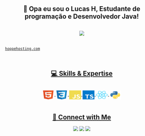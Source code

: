 <div align="center">
  <h2>🚀 Opa eu sou o Lucas H, Estudante de programação e Desenvolvedor Java!</h2>
</div>
<br>
<div align="center">
  <a href="https://github.com/lucasdevh">
  <img height="180em" src="https://github-readme-stats.vercel.app/api?username=lucasdevh&show_icons=true&theme=gotham&include_all_commits=true&count_private=true"/>
</div>
<br>
    
    hoppehosting.com

    
<div style="display: inline_block" align="center"><br>
  <h2>💻 Skills & Expertise</h2>
  <br>
  <img align="center" alt="Rafa-HTML" height="30" width="40" src="https://raw.githubusercontent.com/devicons/devicon/master/icons/html5/html5-original.svg">
  <img align="center" alt="Rafa-CSS" height="30" width="40" src="https://raw.githubusercontent.com/devicons/devicon/master/icons/css3/css3-original.svg">
  <img align="center" alt="Rafa-Js" height="30" width="40" src="https://raw.githubusercontent.com/devicons/devicon/master/icons/javascript/javascript-plain.svg">
  <img align="center" alt="Rafa-Ts" height="30" width="40" src="https://raw.githubusercontent.com/devicons/devicon/master/icons/typescript/typescript-plain.svg">
  <img align="center" alt="Rafa-React" height="30" width="40" src="https://raw.githubusercontent.com/devicons/devicon/master/icons/react/react-original.svg">
  <img align="center" alt="Rafa-Python" height="30" width="40" src="https://raw.githubusercontent.com/devicons/devicon/master/icons/python/python-original.svg">
  <br>
</div>
  <br> 
<div align="center"> 
  <h2>🌟 Connect with Me</h2>
 <a href="https://discord.hoppehosting.com/" target="_blank"><img src="https://img.shields.io/badge/Discord-7289DA?style=for-the-badge&logo=discord&logoColor=white" target="_blank"></a> 
  <a href = "mailto:lucas.dev.henrique@gmail.com"><img src="https://img.shields.io/badge/Gmail-D14836?style=for-the-badge&logo=gmail&logoColor=white" target="_blank"></a>
  <a href="https://www.linkedin.com/in/lhenrique-dev/" target="_blank"><img src="https://img.shields.io/badge/-LinkedIn-%230077B5?style=for-the-badge&logo=linkedin&logoColor=white" target="_blank"></a> 
</div>
